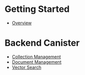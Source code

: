 # Getting Started
* [Overview](README.md)

# Backend Canister
* [Collection Management](api/collection-management.md)
* [Document Management](api/document-management.md)
* [Vector Search](api/vector-search.md) 